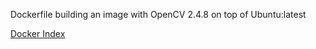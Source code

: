 Dockerfile building an image with OpenCV 2.4.8 on top of Ubuntu:latest

[Docker Index](https://index.docker.io/u/rtux/ubuntu-opencv/)
